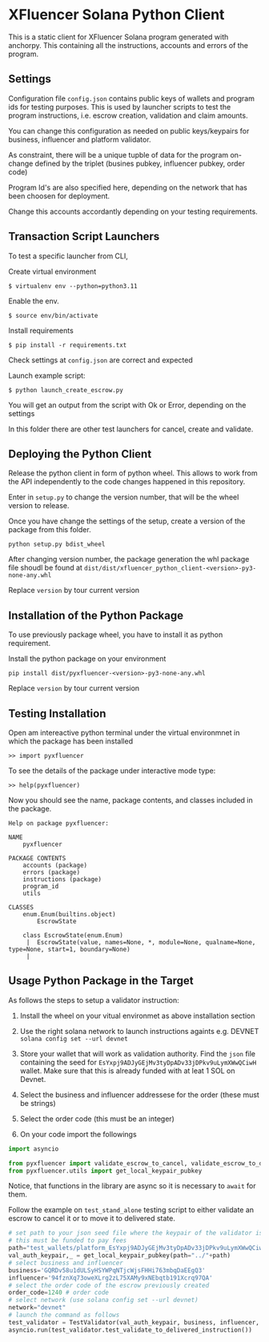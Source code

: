 # XFluencer Solana Python Client

This is a static client for XFluencer Solana program generated with anchorpy. This containing all the instructions, accounts and errors of the program.

## Settings

Configuration file `config.json` contains public keys of wallets and program ids for testing purposes. This is used by launcher scripts to test the program instructions, i.e. escrow creation, validation and claim amounts. 

You can change this configuration as needed on public keys/keypairs for business, influencer and platform validator. 

As constraint, there will be a unique tupble of data for the program on-change defined by the triplet (busines pubkey, influencer pubkey, order code)

Program Id's are also specified here, depending on the network that has been choosen for deployment.

Change this accounts accordantly depending on your testing requirements.

## Transaction Script Launchers

To test a specific launcher from CLI, 

Create virtual environment 

`$ virtualenv env --python=python3.11`

Enable the env. 

`$ source env/bin/activate`

Install requirements 

`$ pip install -r requirements.txt`

Check settings at `config.json` are correct and expected

Launch example script:

`$ python launch_create_escrow.py`

You will get an output from the script with Ok or Error, depending on the settings

In this folder there are other test launchers for cancel, create and validate.


## Deploying the Python Client

Release the python client in form of python wheel. This allows to work from the API independently to the code changes happened in this repository.

Enter in `setup.py` to change the version number, that will be the wheel version to release. 

Once you have change the settings of the setup, create a version of the package from this folder. 

`python setup.py bdist_wheel`

After changing version number, the package generation the whl package file shoudl be found at `dist/dist/xfluencer_python_client-<version>-py3-none-any.whl `

Replace `version` by tour current version

## Installation of the Python Package

To use previously package wheel, you have to install it as python requirement. 

Install the python package on your environment

`pip install dist/pyxfluencer-<version>-py3-none-any.whl`

Replace `version` by tour current version

## Testing Installation

Open am intereactive python terminal under the virtual environmnet in which the package has been installed

`>> import pyxfluencer`

To see the details of the package under interactive mode type:

`>> help(pyxfluencer)`

Now you should see the name, package contents, and classes included in the package. 
```
Help on package pyxfluencer:

NAME
    pyxfluencer

PACKAGE CONTENTS
    accounts (package)
    errors (package)
    instructions (package)
    program_id
    utils

CLASSES
    enum.Enum(builtins.object)
        EscrowState
    
    class EscrowState(enum.Enum)
     |  EscrowState(value, names=None, *, module=None, qualname=None, type=None, start=1, boundary=None)
     |  
```


## Usage Python Package in the Target

As follows the steps to setup a validator instruction:

1. Install the wheel on your vitual environmet as above installation section

2. Use the right solana network to launch instructions againts e.g. DEVNET
`solana config set --url devnet`

3. Store your wallet that will work as validation authority. Find the `json` file containing the seed for `EsYxpj9ADJyGEjMv3tyDpADv33jDPkv9uLymXWwQCiwH` wallet. Make sure that this is already funded with at leat 1 SOL on Devnet. 

4. Select the business and influencer addressese for the order  (these must be strings)

5. Select the order code (this must be an integer)

6. On your code import the followings

```python
import asyncio

from pyxfluencer import validate_escrow_to_cancel, validate_escrow_to_delivered
from pyxfluencer.utils import get_local_keypair_pubkey
```

Notice, that functions in the library are async so it is necessary to `await` for them.

Follow the example on `test_stand_alone` testing script to either validate an escrow to cancel it or to move it to delivered state.

```python
# set path to your json seed file where the keypair of the validator is found.
# this must be funded to pay fees 
path="test_wallets/platform_EsYxpj9ADJyGEjMv3tyDpADv33jDPkv9uLymXWwQCiwH.json" 
val_auth_keypair,_ = get_local_keypair_pubkey(path="../"+path)
# select business and influencer
business='GQRDv58u1dULSyHSYWPqNTjcWjsFHHi763mbqDaEEgQ3' 
influencer='94fznXq73oweXLrg2zL75XAMy9xNEbqtb191Xcrq97QA' 
# select the order code of the escrow previously created 
order_code=1240 # order code
# select network (use solana config set --url devnet)
network="devnet"
# launch the command as follows
test_validator = TestValidator(val_auth_keypair, business, influencer, order_code, network)
asyncio.run(test_validator.test_validate_to_delivered_instruction())
```
